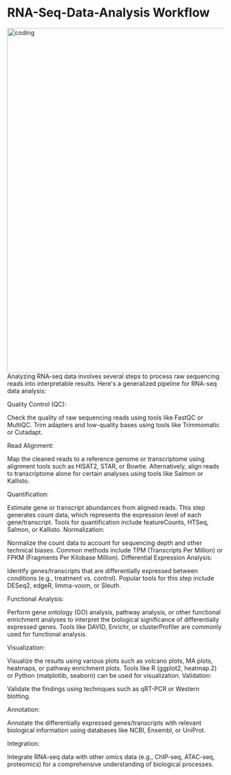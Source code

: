 # RNA-Seq-Data-Analysis Workflow

<img align="right" alt="coding" width ="800" src= "https://miro.medium.com/v2/resize:fit:680/0*EcHZSxOaAq-iNKIN.png">


Analyzing RNA-seq data involves several steps to process raw sequencing reads into interpretable results. Here's a generalized pipeline for RNA-seq data analysis:

Quality Control (QC):

Check the quality of raw sequencing reads using tools like FastQC or MultiQC.
Trim adapters and low-quality bases using tools like Trimmomatic or Cutadapt.

Read Alignment:

Map the cleaned reads to a reference genome or transcriptome using alignment tools such as HISAT2, STAR, or Bowtie.
Alternatively, align reads to transcriptome alone for certain analyses using tools like Salmon or Kallisto.

Quantification:

Estimate gene or transcript abundances from aligned reads. This step generates count data, which represents the expression level of each gene/transcript.
Tools for quantification include featureCounts, HTSeq, Salmon, or Kallisto.
Normalization:

Normalize the count data to account for sequencing depth and other technical biases. Common methods include TPM (Transcripts Per Million) or FPKM (Fragments Per Kilobase Million).
Differential Expression Analysis:

Identify genes/transcripts that are differentially expressed between conditions (e.g., treatment vs. control).
Popular tools for this step include DESeq2, edgeR, limma-voom, or Sleuth.

Functional Analysis:

Perform gene ontology (GO) analysis, pathway analysis, or other functional enrichment analyses to interpret the biological significance of differentially expressed genes.
Tools like DAVID, Enrichr, or clusterProfiler are commonly used for functional analysis.

Visualization:

Visualize the results using various plots such as volcano plots, MA plots, heatmaps, or pathway enrichment plots.
Tools like R (ggplot2, heatmap.2) or Python (matplotlib, seaborn) can be used for visualization.
Validation:

Validate the findings using techniques such as qRT-PCR or Western blotting.

Annotation:

Annotate the differentially expressed genes/transcripts with relevant biological information using databases like NCBI, Ensembl, or UniProt.

Integration:

Integrate RNA-seq data with other omics data (e.g., ChIP-seq, ATAC-seq, proteomics) for a comprehensive understanding of biological processes.
